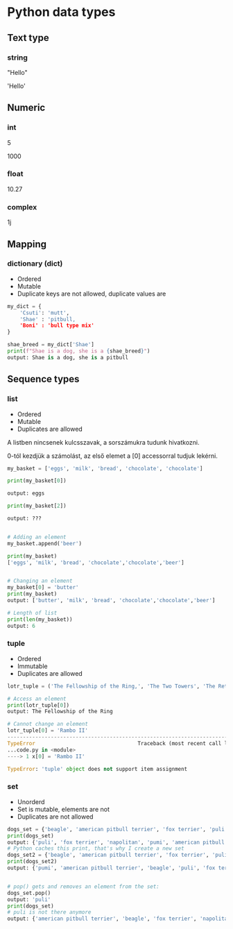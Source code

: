 # Python data types


## Text type

### string

"Hello"

'Hello'


## Numeric

### int
5

1000


### float

10.27


### complex
1j


## Mapping

### dictionary (dict)

* Ordered
* Mutable
* Duplicate keys are not allowed, duplicate values are

```python
my_dict = {
    'Csuti': 'mutt',
    'Shae' : 'pitbull,
    'Boni' : 'bull type mix'
}

shae_breed = my_dict['Shae']
print(f"Shae is a dog, she is a {shae_breed}")
output: Shae is a dog, she is a pitbull

```


## Sequence types

### list

* Ordered
* Mutable
* Duplicates are allowed

A listben nincsenek kulcsszavak, a sorszámukra tudunk hivatkozni.


0-tól kezdjük a számolást, az első elemet a [0] accessorral tudjuk lekérni.

```python
my_basket = ['eggs', 'milk', 'bread', 'chocolate', 'chocolate']

print(my_basket[0])

output: eggs

print(my_basket[2])

output: ???


# Adding an element
my_basket.append('beer')

print(my_basket)
['eggs', 'milk', 'bread', 'chocolate','chocolate','beer']


# Changing an element
my_basket[0] = 'butter'
print(my_basket)
output: ['butter', 'milk', 'bread', 'chocolate','chocolate','beer']

# Length of list
print(len(my_basket))
output: 6

```


### tuple

* Ordered
* Immutable
* Duplicates are allowed

```python
lotr_tuple = ('The Fellowship of the Ring,', 'The Two Towers', 'The Return of the King')

# Access an element
print(lotr_tuple[0])
output: The Fellowship of the Ring

# Cannot change an element
lotr_tuple[0] = 'Rambo II'
---------------------------------------------------------------------------
TypeError                                 Traceback (most recent call last)
...code.py in <module>
----> 1 x[0] = 'Rambo II'

TypeError: 'tuple' object does not support item assignment

```


### set

* Unorderd
* Set is mutable, elements are not
* Duplicates are not allowed

```python
dogs_set = {'beagle', 'american pitbull terrier', 'fox terrier', 'puli', 'pumi', 'napolitan'}
print(dogs_set)
output: {'puli', 'fox terrier', 'napolitan', 'pumi', 'american pitbull terrier', 'beagle'}
# Python caches this print, that's why I create a new set
dogs_set2 = {'beagle', 'american pitbull terrier', 'fox terrier', 'puli', 'pumi', 'napolitan'}
print(dogs_set2)
output: {'pumi', 'american pitbull terrier', 'beagle', 'puli', 'fox terrier', 'napolitan'}


# pop() gets and removes an element from the set:
dogs_set.pop()
output: 'puli'
print(dogs_set)
# puli is not there anymore
output: {'american pitbull terrier', 'beagle', 'fox terrier', 'napolitan', 'pumi'}

```




